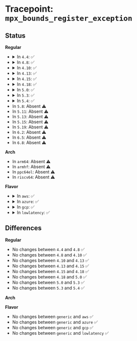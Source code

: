 # Tracepoint: <code>mpx_bounds_register_exception</code>

## Status
<b>Regular</b>
<ul>
<li>
<details>
<summary>In <code>4.4</code>: ✅</summary>

Event:

```c
struct trace_event_raw_mpx_bounds_register_exception {
    struct trace_entry ent;
    void *addr_referenced;
    u64 lower_bound;
    u64 upper_bound;
    char __data[0];
};
```
Function:

```c
void trace_event_raw_event_mpx_bounds_register_exception(void *__data, void *addr_referenced, const struct mpx_bndreg *bndreg);
```
</details>
</li>
<li>
<details>
<summary>In <code>4.8</code>: ✅</summary>

Event:

```c
struct trace_event_raw_mpx_bounds_register_exception {
    struct trace_entry ent;
    void *addr_referenced;
    u64 lower_bound;
    u64 upper_bound;
    char __data[0];
};
```
Function:

```c
void trace_event_raw_event_mpx_bounds_register_exception(void *__data, void *addr_referenced, const struct mpx_bndreg *bndreg);
```
</details>
</li>
<li>
<details>
<summary>In <code>4.10</code>: ✅</summary>

Event:

```c
struct trace_event_raw_mpx_bounds_register_exception {
    struct trace_entry ent;
    void *addr_referenced;
    u64 lower_bound;
    u64 upper_bound;
    char __data[0];
};
```
Function:

```c
void trace_event_raw_event_mpx_bounds_register_exception(void *__data, void *addr_referenced, const struct mpx_bndreg *bndreg);
```
</details>
</li>
<li>
<details>
<summary>In <code>4.13</code>: ✅</summary>

Event:

```c
struct trace_event_raw_mpx_bounds_register_exception {
    struct trace_entry ent;
    void *addr_referenced;
    u64 lower_bound;
    u64 upper_bound;
    char __data[0];
};
```
Function:

```c
void trace_event_raw_event_mpx_bounds_register_exception(void *__data, void *addr_referenced, const struct mpx_bndreg *bndreg);
```
</details>
</li>
<li>
<details>
<summary>In <code>4.15</code>: ✅</summary>

Event:

```c
struct trace_event_raw_mpx_bounds_register_exception {
    struct trace_entry ent;
    void *addr_referenced;
    u64 lower_bound;
    u64 upper_bound;
    char __data[0];
};
```
Function:

```c
void trace_event_raw_event_mpx_bounds_register_exception(void *__data, void *addr_referenced, const struct mpx_bndreg *bndreg);
```
</details>
</li>
<li>
<details>
<summary>In <code>4.18</code>: ✅</summary>

Event:

```c
struct trace_event_raw_mpx_bounds_register_exception {
    struct trace_entry ent;
    void *addr_referenced;
    u64 lower_bound;
    u64 upper_bound;
    char __data[0];
};
```
Function:

```c
void trace_event_raw_event_mpx_bounds_register_exception(void *__data, void *addr_referenced, const struct mpx_bndreg *bndreg);
```
</details>
</li>
<li>
<details>
<summary>In <code>5.0</code>: ✅</summary>

Event:

```c
struct trace_event_raw_mpx_bounds_register_exception {
    struct trace_entry ent;
    void *addr_referenced;
    u64 lower_bound;
    u64 upper_bound;
    char __data[0];
};
```
Function:

```c
void trace_event_raw_event_mpx_bounds_register_exception(void *__data, void *addr_referenced, const struct mpx_bndreg *bndreg);
```
</details>
</li>
<li>
<details>
<summary>In <code>5.3</code>: ✅</summary>

Event:

```c
struct trace_event_raw_mpx_bounds_register_exception {
    struct trace_entry ent;
    void *addr_referenced;
    u64 lower_bound;
    u64 upper_bound;
    char __data[0];
};
```
Function:

```c
void trace_event_raw_event_mpx_bounds_register_exception(void *__data, void *addr_referenced, const struct mpx_bndreg *bndreg);
```
</details>
</li>
<li>
<details>
<summary>In <code>5.4</code>: ✅</summary>

Event:

```c
struct trace_event_raw_mpx_bounds_register_exception {
    struct trace_entry ent;
    void *addr_referenced;
    u64 lower_bound;
    u64 upper_bound;
    char __data[0];
};
```
Function:

```c
void trace_event_raw_event_mpx_bounds_register_exception(void *__data, void *addr_referenced, const struct mpx_bndreg *bndreg);
```
</details>
</li>
<li>
In <code>5.8</code>: Absent ⚠️
</li>
<li>
In <code>5.11</code>: Absent ⚠️
</li>
<li>
In <code>5.13</code>: Absent ⚠️
</li>
<li>
In <code>5.15</code>: Absent ⚠️
</li>
<li>
In <code>5.19</code>: Absent ⚠️
</li>
<li>
In <code>6.2</code>: Absent ⚠️
</li>
<li>
In <code>6.5</code>: Absent ⚠️
</li>
<li>
In <code>6.8</code>: Absent ⚠️
</li>
</ul>
<b>Arch</b>
<ul>
<li>
In <code>arm64</code>: Absent ⚠️
</li>
<li>
In <code>armhf</code>: Absent ⚠️
</li>
<li>
In <code>ppc64el</code>: Absent ⚠️
</li>
<li>
In <code>riscv64</code>: Absent ⚠️
</li>
</ul>
<b>Flavor</b>
<ul>
<li>
<details>
<summary>In <code>aws</code>: ✅</summary>

Event:

```c
struct trace_event_raw_mpx_bounds_register_exception {
    struct trace_entry ent;
    void *addr_referenced;
    u64 lower_bound;
    u64 upper_bound;
    char __data[0];
};
```
Function:

```c
void trace_event_raw_event_mpx_bounds_register_exception(void *__data, void *addr_referenced, const struct mpx_bndreg *bndreg);
```
</details>
</li>
<li>
<details>
<summary>In <code>azure</code>: ✅</summary>

Event:

```c
struct trace_event_raw_mpx_bounds_register_exception {
    struct trace_entry ent;
    void *addr_referenced;
    u64 lower_bound;
    u64 upper_bound;
    char __data[0];
};
```
Function:

```c
void trace_event_raw_event_mpx_bounds_register_exception(void *__data, void *addr_referenced, const struct mpx_bndreg *bndreg);
```
</details>
</li>
<li>
<details>
<summary>In <code>gcp</code>: ✅</summary>

Event:

```c
struct trace_event_raw_mpx_bounds_register_exception {
    struct trace_entry ent;
    void *addr_referenced;
    u64 lower_bound;
    u64 upper_bound;
    char __data[0];
};
```
Function:

```c
void trace_event_raw_event_mpx_bounds_register_exception(void *__data, void *addr_referenced, const struct mpx_bndreg *bndreg);
```
</details>
</li>
<li>
<details>
<summary>In <code>lowlatency</code>: ✅</summary>

Event:

```c
struct trace_event_raw_mpx_bounds_register_exception {
    struct trace_entry ent;
    void *addr_referenced;
    u64 lower_bound;
    u64 upper_bound;
    char __data[0];
};
```
Function:

```c
void trace_event_raw_event_mpx_bounds_register_exception(void *__data, void *addr_referenced, const struct mpx_bndreg *bndreg);
```
</details>
</li>
</ul>

## Differences
<b>Regular</b>
<ul>
<li>
No changes between <code>4.4</code> and <code>4.8</code> ✅
</li>
<li>
No changes between <code>4.8</code> and <code>4.10</code> ✅
</li>
<li>
No changes between <code>4.10</code> and <code>4.13</code> ✅
</li>
<li>
No changes between <code>4.13</code> and <code>4.15</code> ✅
</li>
<li>
No changes between <code>4.15</code> and <code>4.18</code> ✅
</li>
<li>
No changes between <code>4.18</code> and <code>5.0</code> ✅
</li>
<li>
No changes between <code>5.0</code> and <code>5.3</code> ✅
</li>
<li>
No changes between <code>5.3</code> and <code>5.4</code> ✅
</li>
</ul>
<b>Arch</b>
<ul>
</ul>
<b>Flavor</b>
<ul>
<li>
No changes between <code>generic</code> and <code>aws</code> ✅
</li>
<li>
No changes between <code>generic</code> and <code>azure</code> ✅
</li>
<li>
No changes between <code>generic</code> and <code>gcp</code> ✅
</li>
<li>
No changes between <code>generic</code> and <code>lowlatency</code> ✅
</li>
</ul>
